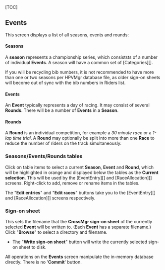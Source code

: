 [TOC]

## Events

This screen displays a list of all seasons, events and rounds:

#### Seasons
A **season** represents a championship series, which consiststs of a number of individual **Events**.  A season will have a common set of [Categories][].

If you will be recycling bib numbers, it is not recommended to have more than one or two seasons per HPVMgr database file, as older sign-on sheets will become out of sync with the bib numbers in Riders list.

#### Events
An **Event** typically represents a day of racing.  It may consist of several **Rounds**.  There will be a number of **Events** in a **Season**.

#### Rounds
A **Round** is an individual competition, for example a *30 minute race* or a *1-lap time trial*.  A **Round** may optionally be split into more than one **Race** to reduce the number of riders on the track simultaneously.

### Seasons/Events/Rounds tables
Click on table items to select a current **Season**, **Event** and **Round**, which will be highlighted in orange and displayed below the tables as the **Current selection**.  This will be used by the [EventEntry][] and [RaceAllocation][] screens.
Right-click to add, remove or rename items in the tables.

The "**Edit entries**" and "**Edit races**" buttons take you to the [EventEntry][] and [RaceAllocation][] screens respectively.

### Sign-on sheet
This sets the filename that the **CrossMgr sign-on sheet** of the currently selected **Event** will be written to.  (Each **Event** has a separate filename.)  Click "**Browse**" to select a directory and filename.

* The "**Write sign-on sheet**" button will write the currently selected sign-on sheet to disk.


All operations on the **Events** screen manipulate the in-memory database directly.  There is no '**Commit**' button.
